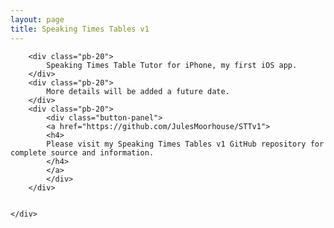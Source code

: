 ```yaml
---
layout: page
title: Speaking Times Tables v1
---
```


<div class="row">
	<div class="col-xs-12">

		<div class="pb-20">
			Speaking Times Table Tutor for iPhone, my first iOS app.
		</div>
		<div class="pb-20">
			More details will be added a future date.
		</div>
		<div class="pb-20">
			<div class="button-panel">
			<a href="https://github.com/JulesMoorhouse/STTv1">
			<h4>
			Please visit my Speaking Times Tables v1 GitHub repository for complete source and information.
			</h4>
			</a>
			</div>
		</div>
		

	</div>


</div>
